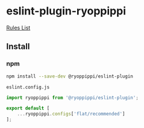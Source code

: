 # eslint-plugin-ryoppippi

[Rules List](./src/rules)

## Install

### npm

```sh
npm install --save-dev @ryoppippi/eslint-plugin
```

`eslint.config.js`

```ts
import ryoppippi from '@ryoppippi/eslint-plugin';

export default [
	...ryoppippi.configs['flat/recommended']
];
```
